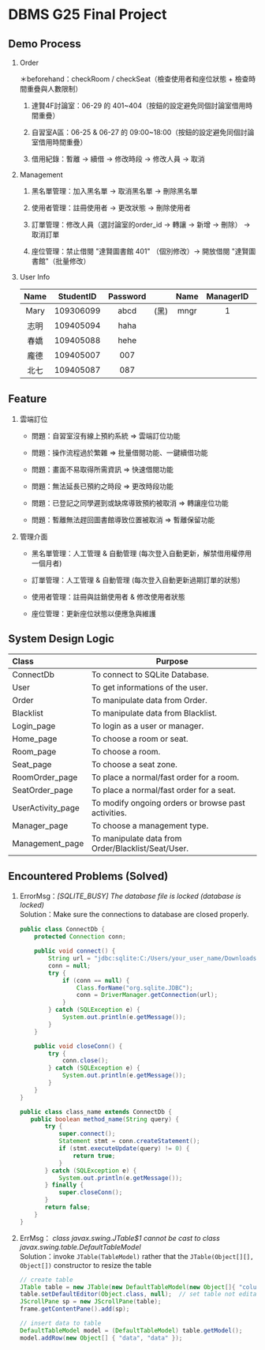 # DBMS G25 Final Project

## Demo Process

1. Order
   
   ＊beforehand：checkRoom / checkSeat（檢查使用者和座位狀態 + 檢查時間重疊與人數限制）
   
   1. 達賢4F討論室：06-29 的 401~404（按鈕的設定避免同個討論室借用時間重疊）
   
   2. 自習室A區：06-25 & 06-27 的 09:00~18:00（按鈕的設定避免同個討論室借用時間重疊）
   
   3. 借用紀錄：暫離 → 續借 → 修改時段 → 修改人員 → 取消

2. Management
   
   1. 黑名單管理：加入黑名單 → 取消黑名單 → 刪除黑名單
   
   2. 使用者管理：註冊使用者 → 更改狀態 → 刪除使用者
   
   3. 訂單管理：修改人員（選討論室的order_id → 轉讓 → 新增 → 刪除） → 取消訂單
   
   4. 座位管理：禁止借閱 "達賢圖書館 401" （個別修改）→ 開放借閱 "達賢圖書館"（批量修改）

3. User Info
   
   | Name  | StudentID | Password |     | Name | ManagerID | Password |
   |:-----:|:---------:|:--------:| --- |:----:|:---------:|:--------:|
   | Mary  | 109306099 | abcd     | (黑) | mngr | 1         | 111      |
   | 志明   | 109405094 | haha     |     |      |           |          |
   | 春嬌   | 109405088 | hehe     |     |      |           |          |
   | 龐德   | 109405007 | 007      |     |      |           |          |
   | 北七   | 109405087 | 087      |     |      |           |          |

## Feature

1. 雲端訂位
   
   + 問題：自習室沒有線上預約系統 ⇒ 雲端訂位功能
   - 問題：操作流程過於繁雜 ⇒ 批量借閱功能、一鍵續借功能
   
   - 問題：畫面不易取得所需資訊 ⇒ 快速借閱功能
   
   - 問題：無法延長已預約之時段 ⇒ 更改時段功能
   
   - 問題：已登記之同學遲到或缺席導致預約被取消 ⇒ 轉讓座位功能
   
   - 問題：暫離無法趕回圖書館導致位置被取消 ⇒ 暫離保留功能

2. 管理介面
   
   - 黑名單管理：人工管理 & 自動管理 (每次登入自動更新，解禁借用權停用一個月者)
   
   - 訂單管理：人工管理 & 自動管理 (每次登入自動更新過期訂單的狀態)
   
   - 使用者管理：註冊與註銷使用者 & 修改使用者狀態
   
   - 座位管理：更新座位狀態以便應急與維護

## System Design Logic

| Class             | Purpose                                             |
|:----------------- | --------------------------------------------------- |
| ConnectDb         | To connect to SQLite Database.                      |
| User              | To get informations of the user.                    |
| Order             | To manipulate data from Order.                      |
| Blacklist         | To manipulate data from Blacklist.                  |
| Login_page        | To login as a user or manager.                      |
| Home_page         | To choose a room or seat.                           |
| Room_page         | To choose a room.                                   |
| Seat_page         | To choose a seat zone.                              |
| RoomOrder_page    | To place a normal/fast order for a room.            |
| SeatOrder_page    | To place a normal/fast order for a seat.            |
| UserActivity_page | To modify ongoing orders or browse past activities. |
| Manager_page      | To choose a management type.                        |
| Management_page   | To manipulate data from Order/Blacklist/Seat/User.  |

## Encountered Problems (Solved)

1. ErrorMsg：*[SQLITE_BUSY] The database file is locked (database is locked)* <br>
   Solution：Make sure the connections to database are closed properly.
   
   ```java
   public class ConnectDb {
       protected Connection conn;
   
       public void connect() {
           String url = "jdbc:sqlite:C:/Users/your_user_name/Downloads/room_reservation_db.db";
           conn = null;
           try {
               if (conn == null) {
                   Class.forName("org.sqlite.JDBC");
                   conn = DriverManager.getConnection(url);
               }
           } catch (SQLException e) {
               System.out.println(e.getMessage());
           }
       }
   
       public void closeConn() {
           try {
               conn.close();
           } catch (SQLException e) {
               System.out.println(e.getMessage());
           }
       }
   }
   
   public class class_name extends ConnectDb {
      public boolean method_name(String query) {
          try {
              super.connect();
              Statement stmt = conn.createStatement();
              if (stmt.executeUpdate(query) != 0) {
                  return true;
              }
          } catch (SQLException e) {
              System.out.println(e.getMessage());
          } finally {
              super.closeConn();
          }
          return false;
       }
   }
   ```

2. ErrMsg： *class javax.swing.JTable\$1 cannot be cast to class javax.swing.table.DefaultTableModel* <br>
   Solution：invoke `JTable(TableModel)` rather that the `JTable(Object[][], Object[])` constructor to resize the table
   
   ```java
   // create table
   JTable table = new JTable(new DefaultTableModel(new Object[]{ "column_name", "column_name" }, 0));
   table.setDefaultEditor(Object.class, null);  // set table not editable
   JScrollPane sp = new JScrollPane(table);
   frame.getContentPane().add(sp);
   
   // insert data to table
   DefaultTableModel model = (DefaultTableModel) table.getModel();
   model.addRow(new Object[] { "data", "data" });        
   ```
